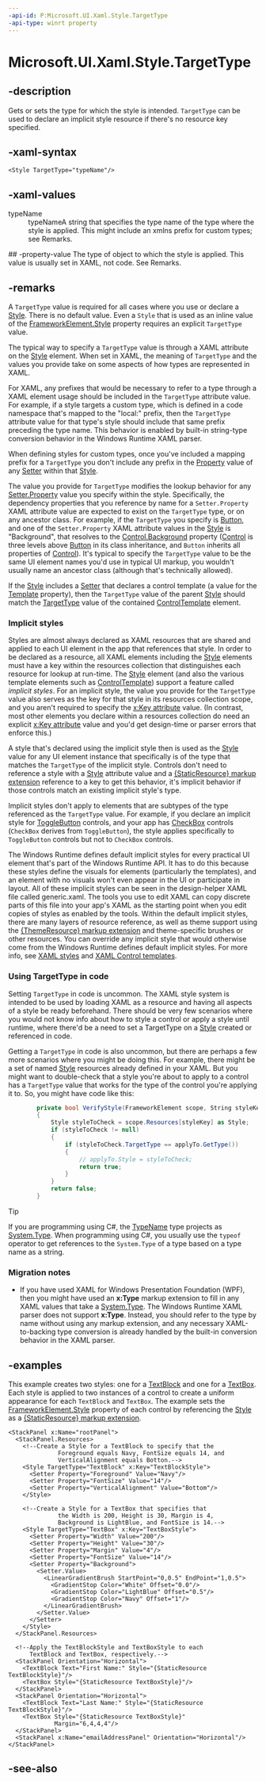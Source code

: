 ```yaml
---
-api-id: P:Microsoft.UI.Xaml.Style.TargetType
-api-type: winrt property
---
```


<!-- Property syntax
public Windows.UI.Xaml.Interop.TypeName TargetType { get;  set; }
-->

# Microsoft.UI.Xaml.Style.TargetType

## -description

Gets or sets the type for which the style is intended. `TargetType` can be used to declare an implicit style resource if there's no resource key specified.

## -xaml-syntax

```xaml
<Style TargetType="typeName"/>
```

## -xaml-values
<dl><dt>typeName</dt><dd>typeNameA string that specifies the type name of the type where the style is applied. This might include an xmlns prefix for custom types; see Remarks.</dd>
</dl>
## -property-value
The type of object to which the style is applied. This value is usually set in XAML, not code. See Remarks.

## -remarks

A `TargetType` value is required for all cases where you use or declare a [Style](style.md). There is no default value. Even a `Style` that is used as an inline value of the [FrameworkElement.Style](frameworkelement_style.md) property requires an explicit `TargetType` value.

The typical way to specify a `TargetType` value is through a XAML attribute on the [Style](style.md) element. When set in XAML, the meaning of `TargetType` and the values you provide take on some aspects of how types are represented in XAML.

For XAML, any prefixes that would be necessary to refer to a type through a XAML element usage should be included in the `TargetType` attribute value. For example, if a style targets a custom type, which is defined in a code namespace that's mapped to the "local:" prefix, then the `TargetType` attribute value for that type's style should include that same prefix preceding the type name. This behavior is enabled by built-in string-type conversion behavior in the Windows Runtime XAML parser.

When defining styles for custom types, once you've included a mapping prefix for a `TargetType` you don't include any prefix in the [Property](setter_property.md) value of any [Setter](setter.md) within that [Style](style.md).

The value you provide for `TargetType` modifies the lookup behavior for any [Setter.Property](setter_property.md) value you specify within the style. Specifically, the dependency properties that you reference by name for a `Setter.Property` XAML attribute value are expected to exist on the `TargetType` type, or on any ancestor class. For example, if the `TargetType` you specify is [Button](../microsoft.ui.xaml.controls/button.md), and one of the `Setter.Property` XAML attribute values in the [Style](style.md) is "Background", that resolves to the [Control.Background](../microsoft.ui.xaml.controls/control_background.md) property ([Control](../microsoft.ui.xaml.controls/control.md) is three levels above [Button](../microsoft.ui.xaml.controls/button.md) in its class inheritance, and `Button` inherits all properties of [Control](../microsoft.ui.xaml.controls/control.md)). It's typical to specify the `TargetType` value to be the same UI element names you'd use in typical UI markup, you wouldn't usually name an ancestor class (although that's technically allowed).

If the [Style](style.md) includes a [Setter](setter.md) that declares a control template (a value for the [Template](../microsoft.ui.xaml.controls/control_template.md) property), then the `TargetType` value of the parent [Style](style.md) should match the [TargetType](../microsoft.ui.xaml.controls/controltemplate_targettype.md) value of the contained [ControlTemplate](../microsoft.ui.xaml.controls/controltemplate.md) element.

### Implicit styles

Styles are almost always declared as XAML resources that are shared and applied to each UI element in the app that references that style. In order to be declared as a resource, all XAML elements including the [Style](style.md) elements must have a key within the resources collection that distinguishes each resource for lookup at run-time. The [Style](styletypedpropertyattribute.md) element (and also the various template elements such as [ControlTemplate](../microsoft.ui.xaml.controls/controltemplate.md)) support a feature called *implicit styles*. For an implicit style, the value you provide for the `TargetType` value also serves as the key for that style in its resources collection scope, and you aren't required to specify the [x:Key attribute](/windows/uwp/xaml-platform/x-key-attribute) value. (In contrast, most other elements you declare within a resources collection do need an explicit [x:Key attribute](/windows/uwp/xaml-platform/x-key-attribute) value and you'd get design-time or parser errors that enforce this.)

A style that's declared using the implicit style then is used as the [Style](style.md) value for any UI element instance that specifically is of the type that matches the `TargetType` of the implicit style. Controls don't need to reference a style with a [Style](frameworkelement_style.md) attribute value and a [{StaticResource} markup extension](/windows/uwp/xaml-platform/staticresource-markup-extension) reference to a key to get this behavior, it's implicit behavior if those controls match an existing implicit style's type.

Implicit styles don't apply to elements that are subtypes of the type referenced as the `TargetType` value. For example, if you declare an implicit style for [ToggleButton](../microsoft.ui.xaml.controls.primitives/togglebutton.md) controls, and your app has [CheckBox](../microsoft.ui.xaml.controls/checkbox.md) controls (`CheckBox` derives from `ToggleButton`), the style applies specifically to `ToggleButton` controls but not to `CheckBox` controls.

The Windows Runtime defines default implicit styles for every practical UI element that's part of the Windows Runtime  API. It has to do this because these styles define the visuals for elements (particularly the templates), and an element with no visuals won't even appear in the UI or participate in layout. All of these implicit styles can be seen in the design-helper XAML file called generic.xaml. The tools you use to edit XAML can copy discrete parts of this file into your app's XAML as the starting point when you edit copies of styles as enabled by the tools. Within the default implicit styles, there are many layers of resource reference, as well as theme support using the [{ThemeResource} markup extension](/windows/uwp/xaml-platform/themeresource-markup-extension) and theme-specific brushes or other resources. You can override any implicit style that would otherwise come from the Windows Runtime defines default implicit styles. For more info, see [XAML styles](/windows/apps/design/style/xaml-styles) and [XAML Control templates](/windows/apps/design/style/xaml-control-templates).

### Using **TargetType** in code

Setting `TargetType` in code is uncommon. The XAML style system is intended to be used by loading XAML as a resource and having all aspects of a style be ready beforehand. There should be very few scenarios where you would not know info about how to style a control or apply a style until runtime, where there'd be a need to set a TargetType on a [Style](style.md) created or referenced in code.

Getting a `TargetType` in code is also uncommon, but there are perhaps a few more scenarios where you might be doing this. For example, there might be a set of named [Style](style.md) resources already defined in your XAML. But you might want to double-check that a style you're about to apply to a control has a `TargetType` value that works for the type of the control you're applying it to. So, you might have code like this:

```csharp
        private bool VerifyStyle(FrameworkElement scope, String styleKey, Control applyTo)
        {
            Style styleToCheck = scope.Resources[styleKey] as Style;
            if (styleToCheck != null)
            {
                if (styleToCheck.TargetType == applyTo.GetType())
                {
                    // applyTo.Style = styleToCheck;
                    return true;
                }
            }
            return false;
        }
```

> [!TIP]
> If you are programming using C#, the [TypeName](/uwp/api/windows.ui.xaml.interop.typename) type projects as [System.Type](/dotnet/api/system.type). When programming using C#, you usually use the `typeof` operator to get references to the `System.Type` of a type based on a type name as a string.

### Migration notes

+ If you have used XAML for Windows Presentation Foundation (WPF), then you might have used an **x:Type** markup extension to fill in any XAML values that take a [System.Type](/dotnet/api/system.type). The Windows Runtime XAML parser does not support **x:Type**. Instead, you should refer to the type by name without using any markup extension, and any necessary XAML-to-backing type conversion is already handled by the built-in conversion behavior in the XAML parser.

## -examples

This example creates two styles: one for a [TextBlock](../microsoft.ui.xaml.controls/textblock.md) and one for a [TextBox](../microsoft.ui.xaml.controls/textbox.md). Each style is applied to two instances of a control to create a uniform appearance for each `TextBlock` and `TextBox`. The example sets the [FrameworkElement.Style](frameworkelement_style.md) property of each control by referencing the [Style](style.md) as a [{StaticResource} markup extension](/windows/uwp/xaml-platform/staticresource-markup-extension).

```xaml
<StackPanel x:Name="rootPanel">
  <StackPanel.Resources>
    <!--Create a Style for a TextBlock to specify that the
              Foreground equals Navy, FontSize equals 14, and
              VerticalAlignment equals Botton.-->
    <Style TargetType="TextBlock" x:Key="TextBlockStyle">
      <Setter Property="Foreground" Value="Navy"/>
      <Setter Property="FontSize" Value="14"/>
      <Setter Property="VerticalAlignment" Value="Bottom"/>
    </Style>

    <!--Create a Style for a TextBox that specifies that
              the Width is 200, Height is 30, Margin is 4,
              Background is LightBlue, and FontSize is 14.-->
    <Style TargetType="TextBox" x:Key="TextBoxStyle">
      <Setter Property="Width" Value="200"/>
      <Setter Property="Height" Value="30"/>
      <Setter Property="Margin" Value="4"/>
      <Setter Property="FontSize" Value="14"/>
      <Setter Property="Background">
        <Setter.Value>
          <LinearGradientBrush StartPoint="0,0.5" EndPoint="1,0.5">
            <GradientStop Color="White" Offset="0.0"/>
            <GradientStop Color="LightBlue" Offset="0.5"/>
            <GradientStop Color="Navy" Offset="1"/>
          </LinearGradientBrush>
        </Setter.Value>
      </Setter>
    </Style>
  </StackPanel.Resources>

  <!--Apply the TextBlockStyle and TextBoxStyle to each 
      TextBlock and TextBox, respectively.-->
  <StackPanel Orientation="Horizontal">
    <TextBlock Text="First Name:" Style="{StaticResource TextBlockStyle}"/>
    <TextBox Style="{StaticResource TextBoxStyle}"/>
  </StackPanel>
  <StackPanel Orientation="Horizontal">
    <TextBlock Text="Last Name:" Style="{StaticResource TextBlockStyle}"/>
    <TextBox Style="{StaticResource TextBoxStyle}"
             Margin="6,4,4,4"/>
  </StackPanel>
  <StackPanel x:Name="emailAddressPanel" Orientation="Horizontal"/>
</StackPanel>
```

## -see-also
